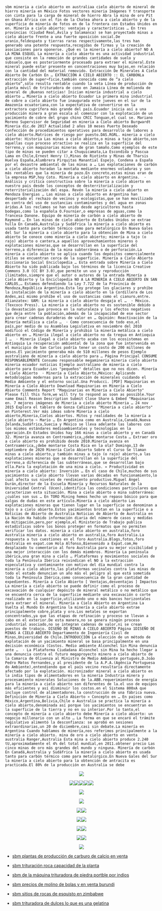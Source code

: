 
```
sbm mineria a cielo abierto en australiaa cielo abierto de mineral de hierro minería en México Fotos vectores mineria Imágenes Y transporte con cinta para la carga de mineral de hierro Abra la mina de oro Pit en Ghana África con el fin de la Chatea ahora a cielo abierto y de la superficie de minería de fotos en de la frontera con Estados Unidos en en. Minería a cielo abierto: ventajas y características … En tres provincias (Ciudad Real,Ávila y Salamanca) se han proyectado minas a cielo abierto frente a una fuerte oposición social.De uranio,feldespato y tierras raras respectivamente,las tres han generado una potente respuesta,recogidas de firmas y la creación de asociaciones para oponerse. ¿Qué es la minería a cielo abierto? NO A LA MINA ESQUEL La minería a cielo abierto es una actividad industrial que consiste en la remoción de grandes cantidades de suelo y subsuelo,que es posteriormente procesado para extraer el mineral.Este mineral puede estar presente en concentraciones muy bajas,en relación con la cantidad del material removido. Extracción De Minerales A Cielo Abierto De Carbón En … EXTRACCIÓN A CIELO ABIERTO :: EL CARBONLa extracción de super¬ficie,también conocida como de “a cielo abierto”,sólo resulta rentable cuando la veta Línea de producción de planta móvil de trituradora de cono en Jamaica Línea de molienda de mineral de ¡Buenas noticias! Inician minería industrial a cielo abierto … Minería a cielo abierto Ecuador La primera mina industrial de cobre a cielo abierto fue inaugurada este jueves en el sur de la Amazonía ecuatoriana,con la expectativa de convertirse en la extractora cuprífera más grande del país.Ecuador inicia así a una producción minera a gran escala al comenzar con la explotación de un yacimiento de cobre del grupo chino CRCC Tonguan,el cual se. Mariano Moreno Supervisor de Seguridad en mineria a Cielo abierto Burgwardt Mineria dic.de 2017 Actualidad 2 años 10 meses Puerto Deseado Confección de procedimientos operativos para desarrollo de labores a cielo abierto.Matrices de riesgo por puesto.DAS.RGRL. mineria a cielo abierto: Historia Las minas a cielo abierto,o minas a tajo abierto,son aquellas cuyo proceso atractivo se realiza en la superficie del terreno,y con maquinarias mineras de gran tamaño.Como ejemplos de este tipo de minas se pueden citar a Chuquicamata,La Escondida y Pascua Lama en Chile,Ernest Henry (),Minas de Riotinto y Minas de Tharsis Huelva España,Alumbrera Pirquitas Manantial Espejo. Condena a España por el desastre ambiental de las minas a … Las explotaciones de carbón a cielo abierto horadan la montaña mediante enormes voladuras y son más rentables que la minería de pozo.En concreto,estas minas eran de la empresa MSP,hoy Coto. Minería a cielo abierto en Argentina.  · Análisis y critica constructiva sobre la minería a cielo abierto en nuestro pais desde los conceptos de desterritorialización y reterritorialización del espa. Revén la minería a cielo abierto en Mendoza Energias … Las minas a cielo abierto en Argentina han despertado el rechazo de vecinos y ecologistas,que se han movilizado en contra del uso de sustancias contaminantes y del agua en zonas áridas.A los reclamos se han unido desde agricultores hasta bodegas,como la española O.Fournier,o empresas de aguas,como la francesa Danone. Equipo de minería de carbón a cielo abierto de Raymond … En las minas de cielo abierto de Estados Unidos se extrae hulla En Canadá,Australia y Sudáfrica la minería a cielo abierto es usada tanto para carbón térmico como para metalúrgico En Nueva Gales del Sur la minería a cielo abierto para la obtención de Mina a cielo abierto Se conoce como minería a cielo abierto; minería a tajo (o rajo) abierto o cantera,a aquellos aprovechamientos mineros o explotaciones mineras,que se desarrollan en la superficie del terreno,a diferencia de la mina subterránea o de perforación.La minería a cielo abierto se aplica cuando los depósitos comercialmente útiles se encuentran cerca de la superficie. Minería a Cielo Abierto Diccionario Social Enciclopedia … Esta entrada sobre Minería a Cielo Abierto ha sido publicada bajo los términos de la licencia Creative Commons 3.0 (CC BY 3.0),que permite un uso y reproducción ilimitados,siempre que el autor o autores de la entrada Minería a Cielo Abierto y la Enciclopedia NO A LA MINERÍA A CIELO ABIERTO EN SAN CARLOS,… Estamos defendiendo la Ley 7.722 de la Provincia de Mendoza,República Argentina.Esta ley protege los glaciares y prohíbe la instalación de la minería a cielo abierto en la Cordillera de Los Andes,así mismo prohíbe el uso de sustancias como el cianuro,entre. Alianzatex: UAM: La minería a cielo abierto desgaja el …  · México. (Texcoco Press). La minería a cielo abierto no es sostenible debido a la devastación que provoca en la naturaleza y los efectos negativos que deja entre la población,además de la incapacidad de ese sector para crear cadenas duraderas de valor en … Opinión: Reactivación de la Minería metálica a cielo …  · Como consecuencia de todo eso,el país,por medio de su Asamblea Legislativa en noviembre del 2010 modificó el Código de Minería y prohibió la minería metálica a cielo abierto en … Minería ilegal a cielo abierto no da tregua en Antioquia I …  · Minería ilegal a cielo abierto acaba con los ecosistemas en Antioquia La recuperación ambiental de la zona que fue intervenida en el municipio de San Carlos podría tener un costo de 200 millones de pesos.El yacimiento generaba más de 510 millones de pesos Ejemplo australiano de minería a cielo abierto para … Página Principal CONSUME RESPONSABLEMENTE Consumo responsable megamineria mineria cielo abierto mineria ecuador noticias Ejemplo australiano de minería a cielo abierto para Ecuador.Los "pequeños" detalles que no nos dicen. Minería a Cielo Abierto  · Minería a Cielo Abierto,México: Aplicando metodologías modernas para la extracción de minerales cuidando el Medio Ambiente y el entorno social.Una Producci. [PDF] Maquinarias en Minería a Cielo Abierto Download Maquinarias en Minería a Cielo Abierto Comments Report "Maquinarias en Minería a Cielo Abierto" Please fill this form,we will try to respond as soon as possible.Your name Email Reason Description Submit Close Share & Embed "Maquinarias en. 7 mejores imágenes de Mineria a cielo abierto Mineria … 24 nov 2015 Explora el tablero de Gonza Cañizares "Mineria a cielo abierto" en Pinterest.Ver más ideas sobre Mineria a cielo abierto,Mineria,Cielos abiertos. Mitos y realidades de la minería a cielo abierto ~ Mario … En Argentina como en Australia,Canadá,Nueva Zelanda,Sudáfrica,Suecia y México se lleva adelante las labores con los mismos estándares medioambientales y tecnologías en la operación.En Estados Unidos hay 166 minas a cielo abierto y en Canadá 32. Minería avanza en Centroamérica,¿debe montarse Costa … Extraer oro a cielo abierto es prohibido desde 2010.Minería avanza en Centroamérica,¿debe montarse Costa Rica en la ola? Domingo,13 de septiembre de 2020 Minería Cielo Abierto Sobre el Curso Se llaman minas a cielo abierto,y también minas a tajo (o rajo) abierto,a las explotaciones mineras que se desarrollan en la superficie del terreno,a diferencia de las subterráneas,que se desarrollan bajo ella.Para la explotación de una mina a cielo. » Productividad en minería a cielo abierto: Inversión … En el caso de Chile,muchos de sus yacimientos a cielo abierto llevan varias décadas en funcionamiento,lo cual afecta sus niveles de rendimiento productivo.Miguel Ángel Durán,director de la Escuela Minería y Recursos Naturales de la Universidad Central (Ucen),identifica las condiciones particulares que caracterizan esta situación. Mina a cielo abierto o mina subterránea: ¿cuáles son sus … En TORO Mining hemos hecho un repaso básico para que salgas de dudas en este artículo.Minería a cielo abierto Las explotaciones mineras que tienen lugar en la superficie se denominan a tajo o a cielo abierto.Estos yacimientos brotan en la superficie o a Noticias de Abierto de Australia Noticias de Abierto de Australia en La Nación Ha habido información diaria del número de casos y medidas de mitigación,pero,por ejemplo,el Ministerio de Trabajo publica estadísticas sobre los bonos proteger en formatos que no permiten verificar los datos. mineria a cielo abierto en australia,foro Australia mineria a cielo abierto en australia,foro Australia.La respuesta a tus cuestiones en el foro Australia.Blogs,fotos,foro Australia en expat.com Hola Alfonso,Bienvenido a Expat.com,He desplazado tu comentario al foro Australia para su mejor visibilidad y una mejor interacción con los demás miembros. Minería La península ibérica,una gran mina a cielo … Plataformas y movimientos sociales de toda la Península Ibérica reivindican el NO a la extracción especulativa y contaminante con motivo del día mundial contra la minería a cielo abierto,las plataformas vecinales contra las minas de todo el estado denuncian un año más el peligro al que está sometida toda la Península Ibérica,como consecuencia de la gran cantidad de expedientes. Minería a Cielo Abierto [ Ventajas,desventajas ] Impactos La minería a cielo abierto se puede definir como el proceso de excavación de cualquier depósito de mineral metálico o no metálico que se encuentra cerca de la superficie mediante una excavación o corte realizado en la superficie,utilizando uno o más bancos horizontales para extraer el mineral. Minería a Cielo Abierto en Argentina La Vuelta al Mundo En Argentina la minería a cielo abierto extrae principalmente cobre,plata y oro.Los metales se exportan concentrados,ya que las etapas de refinación y proceso se llevan a cabo en el exterior.De esta manera,no se genera ningún proceso industrial asociado,no se integran cadenas de valor,ni se crean puestos de trabajo. DISEÑO DE MINAS A CIELO ABIERTO Página 1DISEÑO DE MINAS A CIELO ABIERTO Departamento de Ingeniería Civil de Minas,Universidad de Chile.INTRODUCCIÓN La elección de un método de explotación de un yacimiento mineral se basa principalmente en una decisión económica (Costos. Medio ambiente Alconchel Sin Mina denuncia ante …  · La Plataforma Ciudadana Alconchel sin Mina ha hecho llegar a una denuncia contra el futuro megaproyecto minero a cielo abierto de la Comarca de Olivenza al Ministro de Medio Ambiente portugués,D.João Pedro Matos Fernandes,y al presidente de la A.P.A.(Agência Portuguesa do Ambiente),entendiendo que el país vecino resultaría directamente afectado por la explotación. micronizador mineral a cielo abierto en la india tipos de alimentadores en la mineria Industria minera y procesamiento minerales Soluciones de la.ABB.requerimientos de energía para la minería a cielo abierto son diferentes de la.el uso de equipos más eficientes y así disminuir los costos.en el Sistema 800xA que incluye control de alimentadores.la construcción de una fábrica nueva. Definición de Minería a Cielo Abierto » Concepto en … En países como México,Argentina,Bolivia,Chile o Australia se practica la minería a cielo abierto,denominada así porque los yacimientos se encuentran en la superficie de la tierra y no en su interior.Por lo tanto,el concepto de minería a cielo abierto debe Minería a cielo abierto: un negocio millonario con un alto … La forma en que se encaró el trámite legislativo alimentó la desconfianza: se aprobó en sesiones extraordinarias,un 20 de diciembre,casi sin debate.La minería en Argentina Cuando hablamos de minería,nos referimos principalmente a la minería a cielo abierto. mina de oro a cielo abierto en venta australia Ranger,Australia Esta mina a cielo abierto produce 2.240 tU,aproximadamente el 4% del total mundial,en 2011.obtener precio Las cinco minas de oro más grandes del mundo y ninguna. Minería de carbón En Canadá,Australia y Sudáfrica la minería a cielo abierto es usada tanto para carbón térmico como para metalúrgico.En Nueva Gales del Sur la minería a cielo abierto para la obtención de antracita es practicada.El 80% de la producción en Australia se debe 
```

<div align="center">

<a href="https://es-crusher.shibang-china.com/github&k=sbm+mineria+a+cielo+abierto+en+australia"><img src="https://static.shibang-china.com/es/crusher/logo.jpg"></a>

<a href="https://es-crusher.shibang-china.com/github&k=sbm+mineria+a+cielo+abierto+en+australia"><img src="https://static.shibang-china.com/es/crusher/index.jpg"></a><a href="https://es-crusher.shibang-china.com/material.htmlgithub&k=sbm+mineria+a+cielo+abierto+en+australia"><img src="https://static.shibang-china.com/es/crusher/material.jpg"></a><a href="https://es-crusher.shibang-china.com/application.htmlgithub&k=sbm+mineria+a+cielo+abierto+en+australia"><img src="https://static.shibang-china.com/es/crusher/application.jpg"></a><a href="https://es-crusher.shibang-china.com/aboutus.htmlgithub&k=sbm+mineria+a+cielo+abierto+en+australia"><img src="https://static.shibang-china.com/es/crusher/aboutus.jpg"></a><a href="https://es-crusher.shibang-china.com/contact.htmlgithub&k=sbm+mineria+a+cielo+abierto+en+australia"><img src="https://static.shibang-china.com/es/crusher/contact.jpg"></a>

<a href="https://es-crusher.shibang-china.com/github&k=sbm+mineria+a+cielo+abierto+en+australia"><img src="https://static.shibang-china.com/es/crusher/banner.jpg"></a>

<a href="https://swt.shibang-china.com/github&k=sbm+mineria+a+cielo+abierto+en+australia"><img src="https://static.shibang-china.com/es/crusher/text.jpg"></a>

<a href="https://swt.shibang-china.com/github&k=sbm+mineria+a+cielo+abierto+en+australia"><img src="https://static.shibang-china.com/es/crusher/chat.jpg"></a><a href="https://es-crusher.shibang-china.com/contact.htmlgithub&k=sbm+mineria+a+cielo+abierto+en+australia"><img src="https://static.shibang-china.com/es/crusher/message.jpg"></a>

<a href="https://es-crusher.shibang-china.com/products/pe.htmlgithub&k=sbm+mineria+a+cielo+abierto+en+australia"><img src="https://static.shibang-china.com/es/crusher/pe.jpg"></a><a href="https://es-crusher.shibang-china.com/products/pf.htmlgithub&k=sbm+mineria+a+cielo+abierto+en+australia"><img src="https://static.shibang-china.com/es/crusher/pf.jpg"></a>

<a href="https://es-crusher.shibang-china.com/products/hpt.htmlgithub&k=sbm+mineria+a+cielo+abierto+en+australia"><img src="https://static.shibang-china.com/es/crusher/hpt.jpg"></a><a href="https://es-crusher.shibang-china.com/products/vsi.htmlgithub&k=sbm+mineria+a+cielo+abierto+en+australia"><img src="https://static.shibang-china.com/es/crusher/vsi.jpg"></a>

<a href="https://es-crusher.shibang-china.com/products/klv.htmlgithub&k=sbm+mineria+a+cielo+abierto+en+australia"><img src="https://static.shibang-china.com/es/crusher/klv.jpg"></a><a href="https://es-crusher.shibang-china.com/products/portable.htmlgithub&k=sbm+mineria+a+cielo+abierto+en+australia"><img src="https://static.shibang-china.com/es/crusher/portable.jpg"></a>

<a href="https://swt.shibang-china.com/github&k=sbm+mineria+a+cielo+abierto+en+australia"><img src="https://static.shibang-china.com/es/crusher/case.jpg"></a>

</div>


* [sbm plantas de producción de carburo de calcio en venta](sbm%20plantas%20de%20producci%C3%B3n%20de%20carburo%20de%20calcio%20en%20venta.md)

* [sbm trituración roca capacidad de la planta](sbm%20trituraci%C3%B3n%20roca%20capacidad%20de%20la%20planta.md)

* [sbm de la máquina trituradora de piedra portble por indios](sbm%20de%20la%20m%C3%A1quina%20trituradora%20de%20piedra%20portble%20por%20indios.md)

* [sbm precios de molino de bolas y en venta burundi](sbm%20precios%20de%20molino%20de%20bolas%20y%20en%20venta%20burundi.md)

* [sbm sitios de rocas de esquisto en zimbabwe](sbm%20sitios%20de%20rocas%20de%20esquisto%20en%20zimbabwe.md)

* [sbm trituradora de dulces lo que es una gelatina](sbm%20trituradora%20de%20dulces%20lo%20que%20es%20una%20gelatina.md)